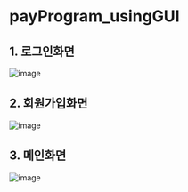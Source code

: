 # payProgram_usingGUI


## 1. 로그인화면
![image](https://user-images.githubusercontent.com/60565941/97803690-5ca23480-1c8e-11eb-97b4-f25da991ac6e.png)
## 2. 회원가입화면
![image](https://user-images.githubusercontent.com/60565941/97803701-69268d00-1c8e-11eb-8601-30c772200cb4.png)
## 3. 메인화면
![image](https://user-images.githubusercontent.com/60565941/97803710-76437c00-1c8e-11eb-8ec9-b69a1f1eae8e.png)
